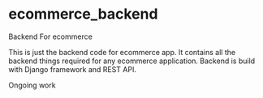 # ecommerce_backend
Backend For ecommerce

This is just the backend code for ecommerce app. It contains all the backend things required for any ecommerce application. 
Backend is build with Django framework and REST API.

Ongoing work
